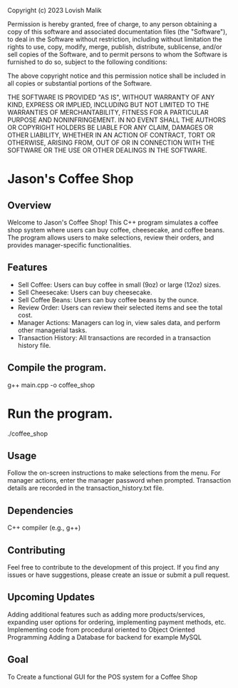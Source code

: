 Copyright (c) 2023 Lovish Malik

Permission is hereby granted, free of charge, to any person obtaining a copy
of this software and associated documentation files (the "Software"), to deal
in the Software without restriction, including without limitation the rights
to use, copy, modify, merge, publish, distribute, sublicense, and/or sell
copies of the Software, and to permit persons to whom the Software is
furnished to do so, subject to the following conditions:

The above copyright notice and this permission notice shall be included in all
copies or substantial portions of the Software.

THE SOFTWARE IS PROVIDED "AS IS", WITHOUT WARRANTY OF ANY KIND, EXPRESS OR
IMPLIED, INCLUDING BUT NOT LIMITED TO THE WARRANTIES OF MERCHANTABILITY,
FITNESS FOR A PARTICULAR PURPOSE AND NONINFRINGEMENT. IN NO EVENT SHALL THE
AUTHORS OR COPYRIGHT HOLDERS BE LIABLE FOR ANY CLAIM, DAMAGES OR OTHER
LIABILITY, WHETHER IN AN ACTION OF CONTRACT, TORT OR OTHERWISE, ARISING FROM,
OUT OF OR IN CONNECTION WITH THE SOFTWARE OR THE USE OR OTHER DEALINGS IN THE
SOFTWARE.


# Jason's Coffee Shop

## Overview
Welcome to Jason's Coffee Shop! This C++ program simulates a coffee shop system where users can buy coffee, cheesecake, and coffee beans. The program allows users to make selections, review their orders, and provides manager-specific functionalities.

## Features
- Sell Coffee: Users can buy coffee in small (9oz) or large (12oz) sizes.
- Sell Cheesecake: Users can buy cheesecake.
- Sell Coffee Beans: Users can buy coffee beans by the ounce.
- Review Order: Users can review their selected items and see the total cost.
- Manager Actions: Managers can log in, view sales data, and perform other managerial tasks.
- Transaction History: All transactions are recorded in a transaction history file.

## Compile the program.
g++ main.cpp -o coffee_shop

# Run the program.
./coffee_shop


## Usage
Follow the on-screen instructions to make selections from the menu.
For manager actions, enter the manager password when prompted.
Transaction details are recorded in the transaction_history.txt file.


## Dependencies
C++ compiler (e.g., g++)


## Contributing
Feel free to contribute to the development of this project. If you find any issues or have suggestions, please create an issue or submit a pull request.

## Upcoming Updates 
Adding additional features such as adding more products/services, expanding user options for ordering, implementing payment methods, etc.
Implementing code from procedural oriented to Object Oriented Programming
Adding a Database for backend for example MySQL

## Goal 
To Create a functional GUI for the POS system for a Coffee Shop

